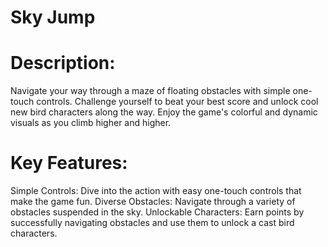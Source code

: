 # Sky Jump
# Description:

Navigate your way through a maze of floating obstacles with simple one-touch controls. Challenge yourself to beat your best score and unlock cool new bird characters along the way.
Enjoy the game's colorful and dynamic visuals as you climb higher and higher.


# Key Features:

Simple Controls: Dive into the action with easy one-touch controls that make the game fun.
Diverse Obstacles: Navigate through a variety of obstacles suspended in the sky.
Unlockable Characters: Earn points by successfully navigating obstacles and use them to unlock a cast  bird characters. 

